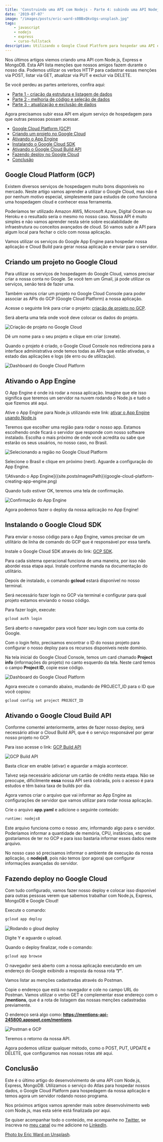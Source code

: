 ```yaml
---
title: 'Construindo uma API com Nodejs - Parte 4: subindo uma API Nodejs no Google Cloud'
date: '2019-07-07'
image: "/images/posts/eric-ward-s0BBxQkvUgs-unsplash.jpg"
tags:
    - javascript
    - nodejs
    - express
    - curso-fullstack
description: Utilizando o Google Cloud Platform para hospedar uma API em Node.js, com Express e MongoDB no Atlas.
---
```

Nos últimos artigos viemos criando uma API com Node.js, Express e MongoDB. Esta API lista menções que nossos amigos fazem durante o nosso dia. Podemos utilizar os verbos HTTP para cadastrar essas menções via POST, listar via GET, atualizar via PUT e excluir via DELETE.

Se você perdeu as partes anteriores, confira aqui:

- [Parte 1 - criação da estrutura e listagem de dados](/posts/construindo-uma-api-com-node-js-parte-1-criando-e-listando-dados/)
- [Parte 2 - melhoria de código e seleção de dados](/posts/construindo-uma-api-com-node-js-parte-2-melhorando-nossa-criação-e-listagem-de-dados/)
- [Parte 3 - atualização e exclusão de dados](/posts/construindo-uma-api-com-node-js-parte-3-atualizando-e-deletando-dados/)

Agora precisamos subir essa API em algum serviço de hospedagem para que outras pessoas possam acessar.

<!-- vscode-markdown-toc -->
* [Google Cloud Platform (GCP)](#GoogleCloudPlatformGCP)
* [Criando um projeto no Google Cloud](#CriandoumprojetonoGoogleCloud)
* [Ativando o App Engine](#AtivandooAppEngine)
* [Instalando o Google Cloud SDK](#InstalandooGoogleCloudSDK)
* [Ativando o Google Cloud Build API](#AtivandooGoogleCloudBuildAPI)
* [Fazendo deploy no Google Cloud](#FazendodeploynoGoogleCloud)
* [Conclusão](#Concluso)

<!-- vscode-markdown-toc-config
	numbering=false
	autoSave=true
	/vscode-markdown-toc-config -->
<!-- /vscode-markdown-toc -->

## <a name='GoogleCloudPlatformGCP'></a>Google Cloud Platform (GCP)

Existem diversos serviços de hospedagem muito bons disponíveis no mercado. Neste artigo vamos aprender a utilizar o Google Cloud, mas não é por nenhum motivo especial, simplesmente para estudos de como funciona uma hospedagem cloud e conhecer essa ferramenta.

Poderíamos ter utilizado Amazon AWS, Microsoft Azure, Digital Ocean ou Heroku e o resultado seria o mesmo no nosso caso. Nossa API é muito simples e não vamos aprender nesta série sobre escalabilidade de infraestrutura ou conceitos avançados de cloud. Só vamos subir a API para algum local para fechar o ciclo com nossa aplicação.

Vamos utilizar os serviços do Google App Engine para hospedar nossa aplicação e Cloud Build para gerar nossa aplicação e enviar para o servidor.

## <a name='CriandoumprojetonoGoogleCloud'></a>Criando um projeto no Google Cloud

Para utilizar os serviços de hospedagem do Google Cloud, vamos precisar criar a nossa conta no Google. Se você tem um Gmail, já pode utilizar os serviços, senão terá de fazer uma.

Também vamos criar um projeto no Google Cloud Console para poder associar as APIs do GCP (Google Cloud Platform) a nossa aplicação.

Acesse o seguinte link para criar o projeto: [criação de projeto no GCP](https://console.cloud.google.com/projectcreate).

Será aberta uma tela onde você deve colocar os dados do projeto.

![Criação de projeto no Google Cloud]({{site.postsImagesPath}}google-cloud-platform-create-project.png)

Dê um nome para o seu projeto e clique em criar (create).

Quando o projeto é criado, o Google Cloud Console nos redireciona para a interface administrativa onde temos todas as APIs que estão ativadas, o estado das aplicações e logs (de erro ou de utilização).

![Dashboard do Google Cloud Platform]({{site.postsImagesPath}}google-cloud-platform-dashboard.png)

## <a name='AtivandooAppEngine'></a>Ativando o App Engine

O App Engine é onde irá rodar a nossa aplicação. Imagine que ele isso significa que teremos um servidor na nuvem rodando o Node.js e tudo o que fizemos até aqui.

Ative o App Engine para Node.js utilizando este link: [ativar o App Engine usando Node.js](https://console.cloud.google.com/appengine/create?lang=nodejs&st=true)

Teremos que escolher uma região para rodar o nosso app. Estamos escolhendo onde ficará o servidor que responde com nosso software instalado. Escolha o mais próximo de onde você acredita ou sabe que estarão os seus usuários, no nosso caso, no Brasil.

![Selecionando a região no Google Cloud Platform]({{site.postsImagesPath}}google-cloud-platform-region.png)

Selecione o Brasil e clique em próximo (next). Aguarde a configuração do App Engine.

![Ativando o App Engine]{{site.postsImagesPath}}(google-cloud-platform-creating-app-engine.png)

Quando tudo estiver OK, teremos uma tela de confirmação.

![Confirmação do App Engine]({{site.postsImagesPath}}google-cloud-platform-app-engine-ok.png)

Agora podemos fazer o deploy da nossa aplicação no App Engine!

## <a name='InstalandooGoogleCloudSDK'></a>Instalando o Google Cloud SDK

Para enviar o nosso código para o App Engine, vamos precisar de um utilitário de linha de comando do GCP que é responsável por essa tarefa. 

Instale o Google Cloud SDK através do link: [GCP SDK](https://cloud.google.com/sdk/docs/).

Para cada sistema operacional funciona de uma maneira, por isso não abordei essa etapa aqui. Instale conforme manda na documentação do utilitário.

Depois de instalado, o comando **gcloud** estará disponível no nosso terminal.

Será necessário fazer login no GCP via terminal e configurar para qual projeto estamos enviando o nosso código.

Para fazer login, execute:

```bash
gcloud auth login
```

Será aberto o navegador para você fazer seu login com sua conta do Google.

Com o login feito, precisamos encontrar o ID do nosso projeto para configurar o nosso deploy para os recursos disponíveis neste domínio.

Na tela inicial do Google Cloud Console, temos um card chamado **Project info** (informações do projeto) no canto esquerdo da tela. Neste card temos o campo **Project ID**, copie esse código.

![Dashboard do Google Cloud Platform]({{site.postsImagesPath}}google-cloud-platform-dashboard.png)

Agora execute o comando abaixo, mudando de PROJECT_ID para o ID que você copiou:

```bash
gcloud config set project PROJECT_ID
```

## <a name='AtivandooGoogleCloudBuildAPI'></a>Ativando o Google Cloud Build API

Conforme comentei anteriormente, antes de fazer nosso deploy, será necessário ativar o Cloud Build API, que é o serviço responsável por gerar nosso projeto no GCP.

Para isso acesse o link: [GCP Build API](https://console.developers.google.com/apis/library/cloudbuild.googleapis.com)

![GCP Build API]({{site.postsImagesPath}}google-cloud-platform-build-api.png)

Basta clicar em enable (ativar) e aguardar a mágia acontecer.

Talvez seja necessário adicionar um cartão de crédito nesta etapa. Não se preocupe, dificilmente **essa** nossa API será cobrada, pois o acesso é para estudos e têm baixa taxa de builds por dia.

Agora vamos criar o arquivo que vai informar ao App Engine as configurações de servidor que vamos utilizar para rodar nossa aplicação.

Crie o arquivo **app.yaml** e adicione o seguinte conteúdo:

```bash
runtime: nodejs8
```

Este arquivo funciona como o nosso .env, informando algo para o servidor. Poderíamos informar a quantidade de memória, CPU, instâncias, etc que gostaríamos de ter no GCP e para isso bastaria informar esses dados neste arquivo.

No nosso caso só precisamos informar o ambiente de execução da nossa aplicação, o **nodejs8**, pois não temos (por agora) que configurar informações avançadas do servidor.

## <a name='FazendodeploynoGoogleCloud'></a>Fazendo deploy no Google Cloud

Com tudo configurado, vamos fazer nosso deploy e colocar isso disponível para outras pessoas verem que sabemos trabalhar com Node.js, Express, MongoDB e Google Cloud!

Execute o comando:

```bash
gcloud app deploy
```

![Rodando o gloud deploy]({{site.postsImagesPath}}google-cloud-platform-app-deploy.png)

Digite Y e aguarde o upload.

Quando o deploy finalizar, rode o comando:

```bash
gcloud app browse
```

O navegador será aberto com a nossa aplicação executando em um endereço do Google exibindo a resposta da nossa rota **“/”**.

Vamos listar as menções cadastradas através do Postman.

Copie o endereço que está no navegador e cole no campo URL do Postman. Vamos utilizar o verbo GET e complementar esse endereço com o **/mentions**, que é a rota de listagem das nossas menções cadastradas previamente.

O endereço será algo como: **https://mentions-api-245800.appspot.com/mentions**.

![Postman e GCP]({{site.postsImagesPath}}postman-google-cloud-platform.png)

Teremos o retorno da nossa API.

Agora podemos utilizar qualquer método, como o POST, PUT, UPDATE e DELETE, que configuramos nas nossas rotas até aqui.

## <a name='Concluso'></a>Conclusão

Este é o último artigo do desenvolvimento de uma API com Node.js, Express, MongoDB. Utilizamos o serviço do Atlas para hospedar nossos dados, o Google Cloud Platform para hospedagem da nossa aplicação e temos agora um servidor rodando nosso programa.

Nos próximos artigos vamos aprender mais sobre desenvolvimento web com Node.js, mas esta série está finalizada por aqui.

Se quiser acompanhar todo o conteúdo, me acompanhe no [Twitter](https://twitter.com/_uillaz), se inscreva no [meu canal](https://youtube.com/ouniversodaprogramacao) ou me adicione no [LinkedIn](https://linkedin.com/in/william-oliveira).

[Photo by Eric Ward on Unsplash](https://unsplash.com/photos/s0BBxQkvUgs).